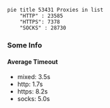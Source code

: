 
```mermaid
pie title 53431 Proxies in list
    "HTTP" : 23585
    "HTTPS": 7378
    "SOCKS" : 28730
```

### Some Info
#### Average Timeout

- mixed: 3.5s
- http: 1.7s
- https: 8.2s
- socks: 5.0s